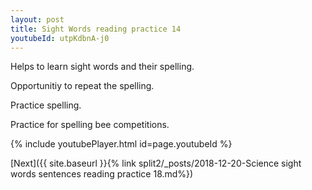 ```yaml
---
layout: post
title: Sight Words reading practice 14
youtubeId: utpKdbnA-j0
---
```

 
 
Helps to learn sight words and their spelling.

Opportunitiy to repeat the spelling. 

Practice spelling. 
 
Practice for spelling bee competitions. 
 
{% include youtubePlayer.html id=page.youtubeId %}
 
 

[Next]({{ site.baseurl }}{% link  split2/_posts/2018-12-20-Science sight words sentences reading practice 18.md%})
 
